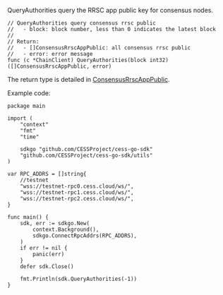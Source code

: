 QueryAuthorities query the RRSC app public key for consensus nodes.

```golang
// QueryAuthorities query consensus rrsc public
//   - block: block number, less than 0 indicates the latest block
//
// Return:
//   - []ConsensusRrscAppPublic: all consensus rrsc public
//   - error: error message
func (c *ChainClient) QueryAuthorities(block int32) ([]ConsensusRrscAppPublic, error)
```

The return type is detailed in [ConsensusRrscAppPublic](../chain_type.md#ConsensusRrscAppPublic).

Example code:
```golang
package main

import (
	"context"
	"fmt"
	"time"

	sdkgo "github.com/CESSProject/cess-go-sdk"
	"github.com/CESSProject/cess-go-sdk/utils"
)

var RPC_ADDRS = []string{
	//testnet
	"wss://testnet-rpc0.cess.cloud/ws/",
	"wss://testnet-rpc1.cess.cloud/ws/",
	"wss://testnet-rpc2.cess.cloud/ws/",
}

func main() {
	sdk, err := sdkgo.New(
		context.Background(),
		sdkgo.ConnectRpcAddrs(RPC_ADDRS),
	)
	if err != nil {
		panic(err)
	}
	defer sdk.Close()

	fmt.Println(sdk.QueryAuthorities(-1))
}
```